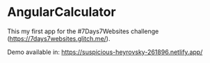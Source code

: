 # AngularCalculator

This my first app for the #7Days7Websites challenge (https://7days7websites.glitch.me/).

Demo available in: https://suspicious-heyrovsky-261896.netlify.app/

